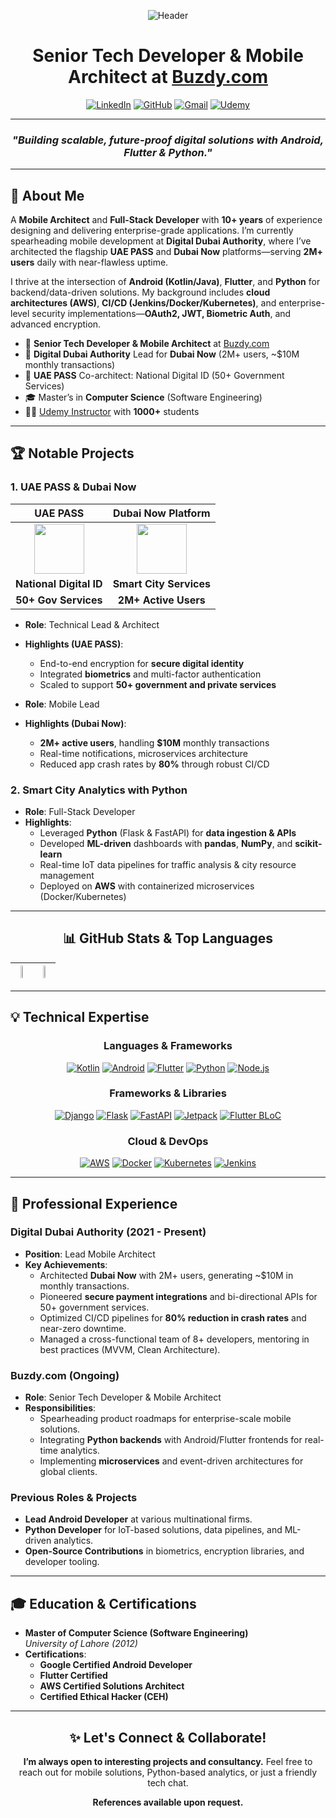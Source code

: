 <div align="center">

![Header](https://capsule-render.vercel.app/api?type=waving&color=1a73e8&height=200&section=header&text=Zia%20Shahid&fontSize=60&fontColor=ffffff&animation=fadeIn)

# **Senior Tech Developer & Mobile Architect at [Buzdy.com](https://buzdy.com)**

[![LinkedIn](https://img.shields.io/badge/-LinkedIn-0077B5?style=for-the-badge&logo=linkedin&logoColor=white)](https://www.linkedin.com/in/muhammadziashahid)
[![GitHub](https://img.shields.io/badge/-GitHub-181717?style=for-the-badge&logo=github&logoColor=white)](https://github.com/ziacto)
[![Gmail](https://img.shields.io/badge/-Gmail-EA4335?style=for-the-badge&logo=gmail&logoColor=white)](mailto:ziagaggoo@gmail.com)
[![Udemy](https://img.shields.io/badge/-Udemy-A435F0?style=for-the-badge&logo=udemy&logoColor=white)](https://www.udemy.com/course/full-stack-mobile-application-development-master-class/)

</div>

---

<div align="center">

### *"Building scalable, future-proof digital solutions with Android, Flutter & Python."*

</div>

---

## 🚀 About Me
A **Mobile Architect** and **Full-Stack Developer** with **10+ years** of experience designing and delivering enterprise-grade applications. I’m currently spearheading mobile development at **Digital Dubai Authority**, where I’ve architected the flagship **UAE PASS** and **Dubai Now** platforms—serving **2M+ users** daily with near-flawless uptime.

I thrive at the intersection of **Android (Kotlin/Java)**, **Flutter**, and **Python** for backend/data-driven solutions. My background includes **cloud architectures (AWS)**, **CI/CD (Jenkins/Docker/Kubernetes)**, and enterprise-level security implementations—**OAuth2, JWT, Biometric Auth**, and advanced encryption.

- 🏢 **Senior Tech Developer & Mobile Architect** at [Buzdy.com](https://buzdy.com)  
- 🌇 **Digital Dubai Authority** Lead for **Dubai Now** (2M+ users, ~\$10M monthly transactions)  
- 📲 **UAE PASS** Co-architect: National Digital ID (50+ Government Services)  
- 🎓 Master’s in **Computer Science** (Software Engineering)  
- 👨‍🏫 [Udemy Instructor](https://www.udemy.com/course/full-stack-mobile-application-development-master-class/) with **1000+** students

---

## 🏆 Notable Projects

### 1. UAE PASS & Dubai Now

<div align="center">

| UAE PASS | Dubai Now Platform |
|:--------:|:------------------:|
| <img src="https://image.winudf.com/v2/image1/YWUudWFlcGFzcy5tYWluYXBwX2ljb25fMTY5Nzc5MTcxNF8wNDE/icon.png?w=&fakeurl=1" width="80" height="80"/> | <img src="https://mediaoffice.ae/-/media/2023/july/18-07/05/image.jpg" width="80" height="80"/> |
| **National Digital ID** | **Smart City Services** |
| **50+ Gov Services**    | **2M+ Active Users**    |

</div>

- **Role**: Technical Lead & Architect  
- **Highlights (UAE PASS)**:  
  - End-to-end encryption for **secure digital identity**  
  - Integrated **biometrics** and multi-factor authentication  
  - Scaled to support **50+ government and private services**  

- **Role**: Mobile Lead  
- **Highlights (Dubai Now)**:  
  - **2M+ active users**, handling **\$10M** monthly transactions  
  - Real-time notifications, microservices architecture  
  - Reduced app crash rates by **80%** through robust CI/CD

### 2. Smart City Analytics with Python
- **Role**: Full-Stack Developer  
- **Highlights**:  
  - Leveraged **Python** (Flask & FastAPI) for **data ingestion & APIs**  
  - Developed **ML-driven** dashboards with **pandas**, **NumPy**, and **scikit-learn**  
  - Real-time IoT data pipelines for traffic analysis & city resource management  
  - Deployed on **AWS** with containerized microservices (Docker/Kubernetes)

---

<div align="center">
  
## 📊 GitHub Stats & Top Languages

| <img src="https://github-readme-stats.vercel.app/api?username=ziacto&show_icons=true&theme=tokyonight" width="48%" /> | <img src="https://github-readme-stats.vercel.app/api/top-langs/?username=ziacto&layout=compact&theme=tokyonight" width="48%" /> |
| --- | --- |

</div>

---

## 💡 Technical Expertise

<div align="center">

### **Languages & Frameworks**
[![Kotlin](https://img.shields.io/badge/Kotlin-7F52FF?style=for-the-badge&logo=kotlin&logoColor=white)](#)
[![Android](https://img.shields.io/badge/Android-3DDC84?style=for-the-badge&logo=android&logoColor=white)](#)
[![Flutter](https://img.shields.io/badge/Flutter-02569B?style=for-the-badge&logo=flutter&logoColor=white)](#)
[![Python](https://img.shields.io/badge/Python-3776AB?style=for-the-badge&logo=python&logoColor=white)](#)
[![Node.js](https://img.shields.io/badge/Node.js-339933?style=for-the-badge&logo=node.js&logoColor=white)](#)

### **Frameworks & Libraries**
[![Django](https://img.shields.io/badge/Django-092E20?style=for-the-badge&logo=django&logoColor=white)](#)
[![Flask](https://img.shields.io/badge/Flask-000000?style=for-the-badge&logo=flask&logoColor=white)](#)
[![FastAPI](https://img.shields.io/badge/FastAPI-009688?style=for-the-badge&logo=fastapi&logoColor=white)](#)
[![Jetpack](https://img.shields.io/badge/Android%20Jetpack-3DDC84?style=for-the-badge&logo=android&logoColor=white)](#)
[![Flutter BLoC](https://img.shields.io/badge/Flutter%20BLoC-02569B?style=for-the-badge&logo=flutter&logoColor=white)](#)

### **Cloud & DevOps**
[![AWS](https://img.shields.io/badge/AWS-232F3E?style=for-the-badge&logo=amazon-aws&logoColor=white)](#)
[![Docker](https://img.shields.io/badge/Docker-2496ED?style=for-the-badge&logo=docker&logoColor=white)](#)
[![Kubernetes](https://img.shields.io/badge/Kubernetes-326CE5?style=for-the-badge&logo=kubernetes&logoColor=white)](#)
[![Jenkins](https://img.shields.io/badge/Jenkins-D24939?style=for-the-badge&logo=jenkins&logoColor=white)](#)

</div>

---

## 💼 Professional Experience

### **Digital Dubai Authority (2021 - Present)**
- **Position**: Lead Mobile Architect
- **Key Achievements**:
  - Architected **Dubai Now** with 2M+ users, generating \~\$10M in monthly transactions.
  - Pioneered **secure payment integrations** and bi-directional APIs for 50+ government services.
  - Optimized CI/CD pipelines for **80% reduction in crash rates** and near-zero downtime.
  - Managed a cross-functional team of 8+ developers, mentoring in best practices (MVVM, Clean Architecture).

### **Buzdy.com (Ongoing)**
- **Role**: Senior Tech Developer & Mobile Architect
- **Responsibilities**:
  - Spearheading product roadmaps for enterprise-scale mobile solutions.
  - Integrating **Python backends** with Android/Flutter frontends for real-time analytics.
  - Implementing **microservices** and event-driven architectures for global clients.

### **Previous Roles & Projects**
- **Lead Android Developer** at various multinational firms.
- **Python Developer** for IoT-based solutions, data pipelines, and ML-driven analytics.
- **Open-Source Contributions** in biometrics, encryption libraries, and developer tooling.

---

## 🎓 Education & Certifications

- **Master of Computer Science (Software Engineering)**  
  *University of Lahore (2012)*  
- **Certifications**:  
  - **Google Certified Android Developer**  
  - **Flutter Certified**  
  - **AWS Certified Solutions Architect**  
  - **Certified Ethical Hacker (CEH)**  

---

<div align="center">

## ✨ Let's Connect & Collaborate!
**I’m always open to interesting projects and consultancy.** Feel free to reach out for mobile solutions, Python-based analytics, or just a friendly tech chat.

<p><strong>References available upon request.</strong></p>

</div>
